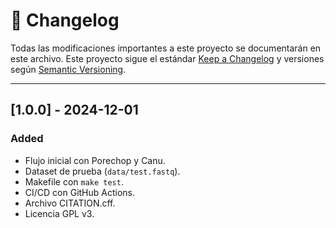 # 📑 Changelog
Todas las modificaciones importantes a este proyecto se documentarán en este archivo.
Este proyecto sigue el estándar [Keep a Changelog](https://keepachangelog.com/es-ES/1.0.0/) y versiones según [Semantic Versioning](https://semver.org/lang/es/).

---

## [1.0.0] - 2024-12-01
### Added
- Flujo inicial con Porechop y Canu.
- Dataset de prueba (`data/test.fastq`).
- Makefile con `make test`.
- CI/CD con GitHub Actions.
- Archivo CITATION.cff.
- Licencia GPL v3.
